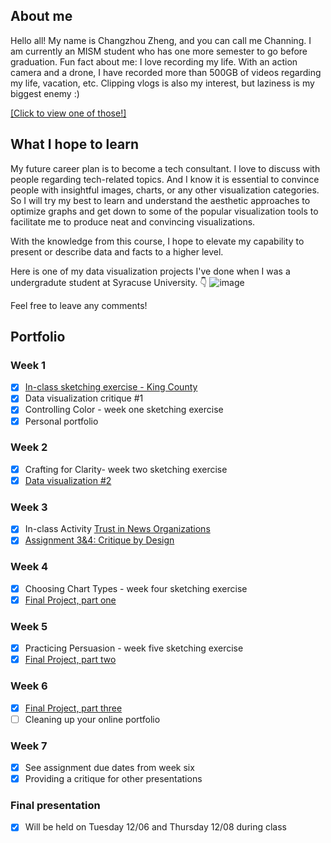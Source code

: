 ## About me
Hello all! My name is Changzhou Zheng, and you can call me Channing. I am currently an MISM student who has one more semester to go before graduation. Fun fact about me: I love recording my life. With an action camera and a drone, I have recorded more than 500GB of videos regarding my life, vacation, etc. Clipping vlogs is also my interest, but laziness is my biggest enemy :)

[[Click to view one of those!]](https://www.bilibili.com/video/BV1Ve4y12782/?share_source=copy_web&vd_source=7daa07c7d33adcb118ebc0eb4c0a4079)

## What I hope to learn
My future career plan is to become a tech consultant. I love to discuss with people regarding tech-related topics. And I know it is essential to convince people with insightful images, charts, or any other visualization categories. So I will try my best to learn and understand the aesthetic approaches to optimize graphs and get down to some of the popular visualization tools to facilitate me to produce neat and convincing visualizations.

With the knowledge from this course, I hope to elevate my capability to present or describe data and facts to a higher level.

Here is one of my data visualization projects I've done when I was a undergradute student at Syracuse University. 👇 
![image](https://user-images.githubusercontent.com/102596125/199372134-248edcfb-cb8b-4da4-8564-6850e4aa9568.png)

Feel free to leave any comments!

## Portfolio
### Week 1
- [x] [In-class sketching exercise - King County](https://channingatcmu.github.io/94870-B2-Tell-Stories-with-Data---Channing/Week2KingCounty.html)
- [x] Data visualization critique #1
- [x] Controlling Color - week one sketching exercise
- [x] Personal portfolio

### Week 2
- [x] Crafting for Clarity- week two sketching exercise
- [x] [Data visualization #2](https://channingatcmu.github.io/94870-B2-Tell-Stories-with-Data---Channing/dataviz2.html)

### Week 3
- [x] In-class Activity [Trust in News Organizations](https://channingatcmu.github.io/94870-B2-Tell-Stories-with-Data---Channing/trustInMedia.html)
- [x] [Assignment 3&4: Critique by Design](https://channingatcmu.github.io/94870-B2-Tell-Stories-with-Data---Channing/CritiquebyDesign.html)

### Week 4
- [x] Choosing Chart Types - week four sketching exercise
- [x] [Final Project, part one](https://channingatcmu.github.io/94870-B2-Tell-Stories-with-Data---Channing/final_project_Channing.html)

### Week 5
- [x] Practicing Persuasion - week five sketching exercise
- [x] [Final Project, part two](https://channingatcmu.github.io/94870-B2-Tell-Stories-with-Data---Channing/final_project_PartII.html)

### Week 6
- [x] [Final Project, part three](https://channingatcmu.github.io/94870-B2-Tell-Stories-with-Data---Channing/Final_project_PartIII.html)
- [ ] Cleaning up your online portfolio

### Week 7
- [x] See assignment due dates from week six
- [x] Providing a critique for other presentations

### Final presentation
- [x] Will be held on Tuesday 12/06 and Thursday 12/08 during class
